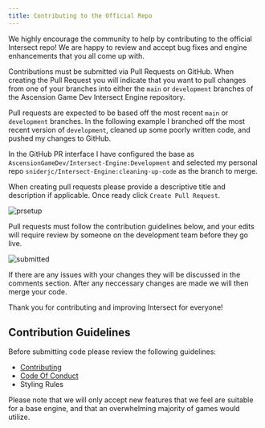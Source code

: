 ```yaml
---
title: Contributing to the Official Repo
---
```


We highly encourage the community to help by contributing to the official Intersect repo! We are happy to review and accept bug fixes and engine enhancements that you all come up with.

Contributions must be submitted via Pull Requests on GitHub. When creating the Pull Request you will indicate that you want to pull changes from one of your branches into either the `main` or `development` branches of the Ascension Game Dev Intersect Engine repository.

Pull requests are expected to be based off the most recent `main` or `development` branches. In the following example I branched off the most recent version of `development`, cleaned up some poorly written code, and pushed my changes to GitHub.

In the GitHub PR interface I have configured the base as `AscensionGameDev/Intersect-Engine:Development` and selected my personal repo `sniderjc/Intersect-Engine:cleaning-up-code` as the branch to merge.

When creating pull requests please provide a descriptive title and description if applicable. Once ready click `Create Pull Request`.

![prsetup](https://www.ascensiongamedev.com/resources/filehost/f00528aa5a36b70d471c606e705ff9d4.png)

Pull requests must follow the contribution guidelines below, and your edits will require review by someone on the development team before they go live.

![submitted](https://www.ascensiongamedev.com/resources/filehost/2e344356516d135f9225edf094cede6d.png)

If there are any issues with your changes they will be discussed in the comments section. After any neccessary changes are made we will then merge your code.

Thank you for contributing and improving Intersect for everyone!

## Contribution Guidelines

Before submitting code please review the following guidelines:

- [Contributing](https://github.com/AscensionGameDev/Intersect-Engine/blob/development/CONTRIBUTING.md)
- [Code Of Conduct](https://github.com/AscensionGameDev/Intersect-Engine/blob/development/CODE_OF_CONDUCT.md)
- Styling Rules

Please note that we will only accept new features that we feel are suitable for a base engine, and that an overwhelming majority of games would utilize.

